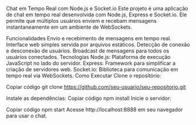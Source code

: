 Chat em Tempo Real com Node.js e Socket.io
Este projeto é uma aplicação de chat em tempo real desenvolvida com Node.js, Express e Socket.io. Ele permite que múltiplos usuários enviem e recebam mensagens instantaneamente em um ambiente de WebSockets.

Funcionalidades
Envio e recebimento de mensagens em tempo real.
Interface web simples servida por arquivos estáticos.
Detecção de conexão e desconexão de usuários.
Broadcast de mensagens para todos os usuários conectados.
Tecnologias
Node.js: Plataforma de execução JavaScript no lado do servidor.
Express: Framework para simplificar a criação de servidores web.
Socket.io: Biblioteca para comunicação em tempo real via WebSockets.
Como Executar
Clone o repositório:

Copiar código
git clone https://github.com/seu-usuario/seu-repositorio.git

Instale as dependências:
Copiar código
npm install
Inicie o servidor:

Copiar código
npm start
Acesse http://localhost:8888 em seu navegador para usar o chat.
